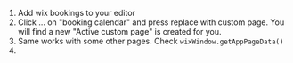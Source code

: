 1. Add wix bookings to your editor
2. Click ... on "booking calendar" and press replace with custom page. You will find a new "Active custom page" is created for you.
3. Same works with some other pages. Check `wixWindow.getAppPageData()`
4. 